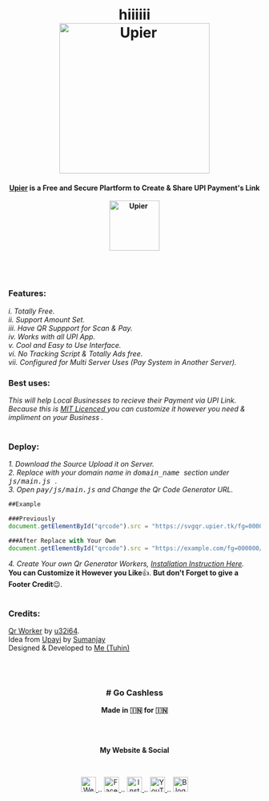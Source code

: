 <h1 align="center">
  hiiiiii
  
  
  <br>
  <a href="https://github.com/cachecleanerjeet/Upier"><img src="https://firebasestorage.googleapis.com/v0/b/webtuhin.appspot.com/o/githubstatic%2Fupier.svg?alt=media&token=43bd247f-4737-40be-8a15-1a145a17652d" alt="Upier" width="300"></a>
</h1>
<h4 align="center"><a href="https://github.com/cachecleanerjeet/Upier" target="_blank">Upier</a> is a Free and Secure Plartform to Create & Share UPI Payment's Link
 <br> <br> <a href="https://upier.tk" align="center"><img src="https://firebasestorage.googleapis.com/v0/b/webtuhin.appspot.com/o/githubstatic%2Fupierbutton.png?alt=media&token=db74a3e7-77b1-4637-86c1-3948eb76108a" alt="Upier" width="100"></a>
</h4>

<br>
<br>

### Features:<br>

*i.  Totally Free.*<br>
*ii.  Support Amount Set.*<br>
*iii. Have QR Suppport for Scan & Pay.*<br>
*iv.  Works with all UPI App.*<br>
*v.  Cool and Easy to Use Interface.*<br>
*vi.   No Tracking Script & Totally Ads free.*<br>
*vii. Configured for Multi Server Uses (Pay System in Another Server).* <br>

### Best uses:<br>

*This will help Local Businesses to recieve their Payment via UPI Link. Because this is [MIT Licenced ](https://github.com/cachecleanerjeet/Upier/blob/master/LICENSE "MIT Licenced ")you can customize it however you need & impliment on your Business .*<br><br>

### Deploy: <br>
*1. Download the Source Upload it on Server.* <br>
*2. Replace with your domain name in <tt>domain_name </tt> section under <tt>js/main.js* </tt>.<br>
*3. Open <tt>pay/js/main.js</tt> and Change the Qr Code Generator URL.* <br>

```javascript
##Example

###Previously
document.getElementById("qrcode").src = "https://svgqr.upier.tk/fg=000000/bg=ffffff/max=100?" + upilink;

###After Replace with Your Own
document.getElementById("qrcode").src = "https://example.com/fg=000000/bg=ffffff/max=100?" + upilink;
```
*4. Create Your own Qr Generator Workers, [Installation Instruction Here](https://github.com/u32i64/qr-worker "Here").* <br>
**You can Customize it However you Like**👍. **But don't Forget to give a Footer Credit**😉.<br><br>


### Credits:
[Qr Worker](https://github.com/u32i64/qr-worker "Qr Worker") by [u32i64](https://github.com/u32i64/ "u32i64").<br>
Idea from [Upayi](https://github.com/cyberboysumanjay/upayi "Upayi") by [Sumanjay](https://github.com/cyberboysumanjay/ "Sumanjay")<br>
Designed & Developed to [Me (Tuhin)](https://github.com/cachecleanerjeet "Me (Tuhin)")

<br><br>

<h3 align="center"># Go Cashless</h3>
<p align="center"> <b>Made in 🇮🇳 for 🇮🇳</b></p>
<br><br>
<p align="center"> <b>My Website & Social</b></p>
<br>
<p align="center">
 
 <a href="https://tu.hin.life">
    <img alt="Website" width="30px" src="https://firebasestorage.googleapis.com/v0/b/webtuhin.appspot.com/o/githubstatic%2Fwebsite.svg?alt=media&token=5c3ea7e0-d4f7-4566-b78a-bdee6c65f03e" />
  </a>  
..
<a href="https://fb.me/jeeetpaul">
    <img alt="Facebook" width="30px" src="https://cdn.jsdelivr.net/npm/simple-icons@3.2.0/icons/facebook.svg" />
  </a>  
..
  <a href="https://www.instagram.com/jeeetpaul">
    <img alt="Instagram" width="30px" src="https://cdn.jsdelivr.net/npm/simple-icons@3.2.0/icons/instagram.svg" />
  </a>
..
  <a href="https://www.youtube.com/channel/UCa4FMtLpYcOBtjKOZgzTFNA">
    <img alt="YouTube" width="30px" src="https://cdn.jsdelivr.net/npm/simple-icons@3.2.0/icons/youtube.svg" />
  </a>
..
  <a href="https://blog.iamtuhin.ga">
    <img alt="Blogger" width="30px" src="https://cdn.jsdelivr.net/npm/simple-icons@3.2.0/icons/blogger.svg" />
  </a>
  
</p>
